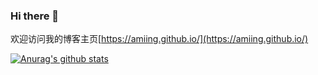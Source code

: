 ### Hi there 👋
欢迎访问我的博客主页[https://amiing.github.io/](https://amiing.github.io/)

[![Anurag's github stats](https://github-readme-stats.vercel.app/api?username=dorakyuraduang)](https://github.com/anuraghazra/github-readme-stats)
<!--
**aMiing/aMiing** is a ✨ _special_ ✨ repository because its `README.md` (this file) appears on your GitHub profile.

Here are some ideas to get you started:

- 🔭 I’m currently working on ...
- 🌱 I’m currently learning ...
- 👯 I’m looking to collaborate on ...
- 🤔 I’m looking for help with ...
- 💬 Ask me about ...
- 📫 How to reach me: ...
- 😄 Pronouns: ...
- ⚡ Fun fact: ...
-->

